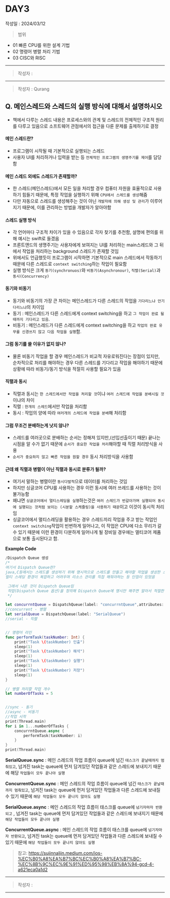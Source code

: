 # DAY3
작성일 : 2024/03/12

> 범위
- 01 빠른 CPU를 위한 설계 기법
- 02 명령어 병렬 처리 기법
- 03 CISC와 RISC

---

> 작성자 : 

---
> 작성자 : Qurang

## Q. 메인스레드와 스레드의 실행 방식에 대해서 설명하시오

- 책에서 다루는 스레드 내용은 프로세스와의 관계 및 스레드의 전체적인 구조적 원리를 다루고 있음으로 소프트웨어 관점에서의 접근을 다룬 문제를 출제하기로 결정

#### 메인 스레드란?
- 프로그램이 시작될 때 기본적으로 실행되는 스레드
- 사용자 UI를 처리하거나 입력을 받는 등 `전체적인 프로그램의 생명주기를 제어`를 담당함

#### 메인 스레드 외에도 스레드가 존재할까?
- 한 스레드(메인스레드)에서 모든 일을 처리할 경우 컴퓨터 자원을 효율적으로 사용하기 힘들기 때문에, 특정 작업을 실행하기 위해 `CPU에서 스레드를 생성`해줌
- 다만 자동으로 스레드를 생성해주는 것이 아닌 `개발자에 의해 생성 및 관리`가 이루어지기 때문에, 이를 관리하는 방법을 개발자가 알아야함

#### 스레드 실행 방식

- 각 언어마다 구조적 차이가 있을 수 있음으로 각자 찾기를 추천함, 설명에 편의를 위해 예시는 swift로 들겠음
- 프론트앤드의 생명주기는 사용자에게 보여지는 UI를 처리하는 main스레드와 그 뒤에서 작업을 처리하는 background 스레드가 존재할 것임
- 위에서도 언급했듯이 프로그램이 시작하면 기본적으로 main 스레드에서 작동하기 때문에 다른 스레드로 `context switching`하는 작업이 필요함
- 실행 방식은 크게 `동기(synchronuos)`와 `비동기(Asynchronour)`, `직렬(Serial)`과 `동시(Concurrency)`


#### 동기와 비동기

- 동기와 비동기의 가장 큰 차이는 메인스레드가 다른 스레드의 작업을 `기다리느냐 안기다리느냐`의 차이임
- 동기 : 메인스레드가 다른 스레드에게 context switching을 하고 `그 작업이 완료 될때까지 기다리고 있음`.
- 비동기 : 메인스레드가 다른 스레드에게 context switching을 하고 `작업의 완료 유무를 신경쓰지 않고 다음 작업을 실행`함.

#### 그럼 동기를 쓸 이유가 없지 않나?
- 물론 비동기 작업을 할 경우 메인스레드가 비교적 자유로워진다는 장점이 있지만, 순차적으로 처리를 해야하는 경우 다른 스레드를 기다리고 작업을 해야하기 때문에 상황에 따라 비동기/동기 방식을 적절히 사용할 필요가 있음

#### 직렬과 동시

- 직렬과 동시는 `한 스레드에서만 작업을 처리할 것`이냐 `여러 스레드에 작업을 분배시킬 것`이냐의 차이
- 직렬 : `한개의 스레드`에서만 작업을 처리함
- 동시 : 작업의 양에 따라 `여러개의 스레드에 작업을 분배`해 처리함

#### 그럼 무조건 분배하는게 낫지 않나?
- 스레드를 여러곳으로 분배하는 순서는 정해져 있지만,(선입선출이기 때문) 끝나는 시점을 알 수가 없기 때문에 `순서가 중요한 작업을 처리`해야할 때 직렬 처리방식을 사용
- `순서가 중요하지 않고 빠른 작업을 원할 경우` 동시 처리방식을 사용함

#### 근데 왜 직렬과 병렬이 아닌 직렬과 동시로 분류가 될까?
- 여기서 말하는 병렬이란 `동시다발적`으로 데이터를 처리하는 것임
- 하지만 싱글코어 CPU를 사용하는 경우 이런 동시에 여러 쓰레드를 사용하는 것이 불가능함
- 왜냐면 `싱글코어에서 멀티스레딩을 실행`하는것은 `여러 스레드가 번갈아가며 실행되어 동시에 실행되는 것처럼 보이는 (시분할 스케쥴링)을 사용하기 때문`이고 이것이 동시적 처리임
- 싱글코어에서 멀티스레딩을 활용하는 경우 스레드끼리 작업을 주고 받는 작업인 `context switching`작업이 빈번하게 일어나고, 이 작업은 CPU에 다소 무리가 갈 수 있기 때문에 이런 환경이 다분하게 일어나게 될 장비일 경우에는 멀티코어 제품으로 보통 출시된다고 함.

**Example Code**
```swift
/Dispatch Queue 생성
/*
여기서 Dispatch Queue란?
java,C등에서는 스레드를 생성하기 위해 명시적으로 스레드를 만들고 해야할 작업을 생성한 스레드에 지정해주는 작업이 필요했음
멀티 스레딩 환경이 복잡하고 어려우며 리소스 관리를 직접 해줘야하는 등 단점이 있었음

 그래서 나온 것이 Dispatch Queue임
 작업(Dispatch Queue 옵션)을 정의해 Dispatch Queue에 명시만 해주면 알아서 적절한 스레드에 할당하게 됨
 */

let concurrntQueue = DispatchQueue(label: "concurrntQueue",attributes: .concurrent)
//concurrent - 병렬
let serialQueue = DispatchQueue(label: "SerialQueue")
//serial - 직렬


// 명령어 라인
func performTask(taskNumber: Int) {
    print("Task \(taskNumber) 인출")
    sleep(1)
    print("Task \(taskNumber) 해석")
    sleep(1)
    print("Task \(taskNumber) 실행")
    sleep(1)
    print("Task \(taskNumber) 저장")
    sleep(1)
}

// 병렬 처리할 작업 개수
let numberOfTasks = 5


//sync - 동기
//async - 비동기
//작업 시작
print(Thread.main)
for i in 1...numberOfTasks {
    concurrntQueue.async {
        performTask(taskNumber: i)
    }
}
print(Thread.main)

```

**SerialQueue.sync** : 메인 스레드의 작업 흐름이 queue에 넘긴 `태스크가 끝날때까지 멈춰있고`, 넘겨진 task는 queue에 먼저 담겨있던 작업들과 같은 스레드에 보내지기 때문에 해당 `작업들이 모두 끝나야 실행`

**ConcurrentQueue.sync** : 메인 스레드의 작업 흐름이 queue에 넘긴 `태스크가 끝날때까지 멈춰있고`, 넘겨진 task는 queue에 먼저 담겨있던 작업들과 다른 스레드에 보내질 수 있기 때문에 `해당 작업들이 모두 끝나지 않아도 실행 `

**SerialQueue.async** : 메인 스레드의 작업 흐름이 태스크를 queue에 `넘기자마자 반환되고` , 넘겨진 task는 queue에 먼저 담겨있던 작업들과 같은 스레드에 보내지기 때문에 `해당 작업들이 모두 끝나야 실행 `

**ConcurrentQueue.async** : 메인 스레드의 작업 흐름이 태스크를 queue에 `넘기자마자 반환되고`, 넘겨진 task는 queue에 먼저 담겨있던 작업들과 다른 스레드에 보내질 수 있기 때문에 `해당 작업들이 모두 끝나지 않아도 실행`

> 참고: https://sujinnaljin.medium.com/ios-%EC%B0%A8%EA%B7%BC%EC%B0%A8%EA%B7%BC-%EC%8B%9C%EC%9E%91%ED%95%98%EB%8A%94-gcd-4-a621eca0a1d2 

---
> 작성자 : 
---
